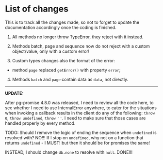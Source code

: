 List of changes
===============

This is to track all the changes made, so not to forget to update the documentation accordingly once the coding is finished.

1. All methods no longer throw TypeError, they reject with it instead.

2. Methods batch, page and sequence now do not reject with a custom object/value, only with a custom error!

3. Custom types changes also the format of the error:

* method `page` replaced `getError()` with property `error`;

4. Methods `batch` and `page` contain data as `data`, not directly.

---

**UPDATE:**

After pg-promise 4.8.0 was released, I need to review all the code here, to see whether I need to use InternalError anywhere,
to cater for the situations when invoking a callback results in the client do any of the following: `throw 0`, `throw undefined`,
`throw ''`. I need to make sure that those cases are handled properly by every method.

TODO: Should I remove the logic of ending the sequence when `undefined` is resolved with?
NO!!! If I stop on `undefined`, why not on a function that returns `undefined` - I MUST!
but then it should be for promises the same!

INSTEAD, I should change `db.none` to resolve with `null`. DONE!!!


